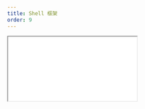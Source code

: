 ```yaml
---
title: Shell 框架
order: 9
---
```


<Iframe src="//mc.fusion.design/demos/comp_groups/@alifd/next/shell?theme=@alifd/theme-2@0.2.4&bgColor=%23ffffff" />
